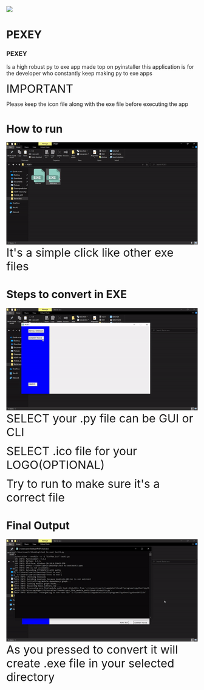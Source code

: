 <img src = https://github.com/Aaris-Kazi/PEXEY/blob/main/Exe.ico><h1>PEXEY</h1>

<span><h3>PEXEY</h3> Is a high robust py to exe app made top on pyinstaller this application is for the developer who constantly keep making py to exe apps</span>

<span style = "font-size: 30px"> IMPORTANT</span>

<span>Please keep the icon file along with the exe file before executing the app</span>

# How to run
<img src = https://github.com/Aaris-Kazi/PEXEY/blob/main/snapshots/run.gif>
<span style = "font-size: 30px"> It's a simple click like other exe files</span>

# Steps to convert in EXE
<img src = https://github.com/Aaris-Kazi/PEXEY/blob/main/snapshots/compile.gif>
<span style = "font-size: 30px"> SELECT your .py file can be GUI or CLI</span>

<span style = "font-size: 30px"> SELECT .ico file for your LOGO(OPTIONAL)</span>

<span style = "font-size: 30px"> Try to run to make sure it's a correct file</span>

# Final Output
<img src = https://github.com/Aaris-Kazi/PEXEY/blob/main/snapshots/exe.gif>
<span style = "font-size: 30px"> As you pressed to convert it will create .exe file in your selected directory</span>
